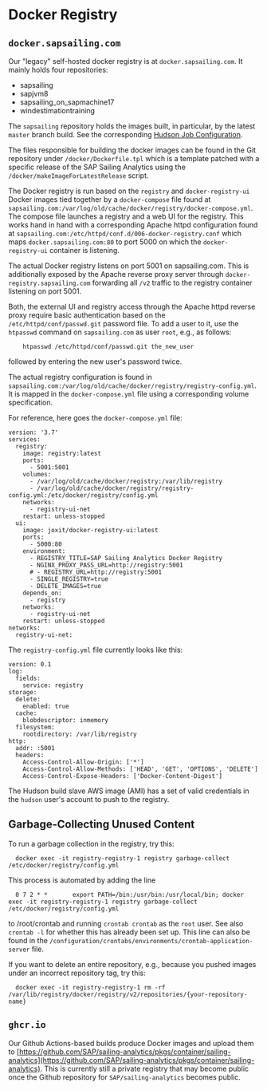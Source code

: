 # Docker Registry

## `docker.sapsailing.com`

Our "legacy" self-hosted docker registry is at ``docker.sapsailing.com``. It mainly holds four repositories:

- sapsailing
- sapjvm8
- sapsailing_on_sapmachine17
- windestimationtraining

The ``sapsailing`` repository holds the images built, in particular, by the latest ``master`` branch build.
See the corresponding [Hudson Job Configuration](https://hudson.sapsailing.com/job/SAPSailingAnalytics-master/).

The files responsible for building the docker images can be found in the Git repository under
``/docker/Dockerfile.tpl`` which is a template patched with a specific release of the SAP
Sailing Analytics using the ``/docker/makeImageForLatestRelease`` script.

The Docker registry is run based on the ``registry`` and ``docker-registry-ui`` Docker images
tied together by a ``docker-compose`` file found at ``sapsailing.com:/var/log/old/cache/docker/registry/docker-compose.yml``.
The compose file launches a registry and a web UI for the registry. This works hand in hand with a corresponding
Apache httpd configuration found at ``sapsailing.com:/etc/httpd/conf.d/006-docker-registry.conf`` which maps
``docker.sapsailing.com:80`` to port 5000 on which the ``docker-registry-ui`` container is listening.

The actual Docker registry listens on port 5001 on sapsailing.com. This is additionally exposed by the Apache
reverse proxy server through ``docker-registry.sapsailing.com`` forwarding all ``/v2`` traffic to the
registry container listening on port 5001.

Both, the external UI and registry access through the Apache httpd reverse proxy require basic authentication
based on the ``/etc/httpd/conf/passwd.git`` password file. To add a user to it, use the ``htpasswd`` command
on ``sapsailing.com`` as user ``root``, e.g., as follows:
```
    htpasswd /etc/httpd/conf/passwd.git the_new_user
```
followed by entering the new user's password twice.

The actual registry configuration is found in ``sapsailing.com:/var/log/old/cache/docker/registry/registry-config.yml``.
It is mapped in the ``docker-compose.yml`` file using a corresponding volume specification.

For reference, here goes the ``docker-compose.yml`` file:
```
version: '3.7'
services:
  registry:
    image: registry:latest
    ports:
      - 5001:5001
    volumes:
      - /var/log/old/cache/docker/registry:/var/lib/registry
      - /var/log/old/cache/docker/registry/registry-config.yml:/etc/docker/registry/config.yml
    networks:
      - registry-ui-net
    restart: unless-stopped
  ui:
    image: joxit/docker-registry-ui:latest
    ports:
      - 5000:80
    environment:
      - REGISTRY_TITLE=SAP Sailing Analytics Docker Registry
      - NGINX_PROXY_PASS_URL=http://registry:5001
      # - REGISTRY_URL=http://registry:5001
      - SINGLE_REGISTRY=true
      - DELETE_IMAGES=true
    depends_on:
      - registry
    networks:
      - registry-ui-net
    restart: unless-stopped
networks:
  registry-ui-net:
```

The ``registry-config.yml`` file currently looks like this:
```
version: 0.1
log:
  fields:
    service: registry
storage:
  delete:
    enabled: true
  cache:
    blobdescriptor: inmemory
  filesystem:
    rootdirectory: /var/lib/registry
http:
  addr: :5001
  headers:
    Access-Control-Allow-Origin: ['*']
    Access-Control-Allow-Methods: ['HEAD', 'GET', 'OPTIONS', 'DELETE']
    Access-Control-Expose-Headers: ['Docker-Content-Digest']

```

The Hudson build slave AWS image (AMI) has a set of valid credentials in the ``hudson`` user's account to
push to the registry.

## Garbage-Collecting Unused Content

To run a garbage collection in the registry, try this:
```
  docker exec -it registry-registry-1 registry garbage-collect /etc/docker/registry/config.yml
```

This process is automated by adding the line

```
  0 7 2 * *       export PATH=/bin:/usr/bin:/usr/local/bin; docker exec -it registry-registry-1 registry garbage-collect /etc/docker/registry/config.yml
```

to /root/crontab and running ``crontab crontab`` as the ``root`` user. See also ``crontab -l`` for whether this has already been set up. This line can also be found in the `/configuration/crontabs/environments/crontab-application-server` file.

If you want to delete an entire repository, e.g., because you pushed images under an incorrect repository tag, try this:
```
  docker exec -it registry-registry-1 rm -rf /var/lib/registry/docker/registry/v2/repositories/{your-repository-name}
```

## `ghcr.io`

Our Github Actions-based builds produce Docker images and upload them to [https://github.com/SAP/sailing-analytics/pkgs/container/sailing-analytics](https://github.com/SAP/sailing-analytics/pkgs/container/sailing-analytics). This is currently still a private registry that may become public once the Github repository for `SAP/sailing-analytics` becomes public.

